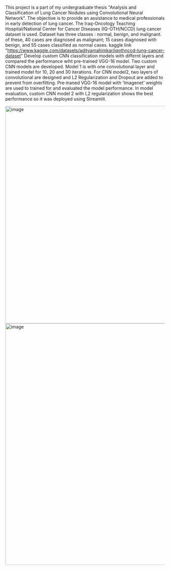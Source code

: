 This project is a part of my undergraduate thesis "Analysis and Classification of Lung Cancer Nodules using Convolutional Neural Network".
The objective is to provide an assistance to medical professionals in early detection of lung cancer.
The Iraq-Oncology Teaching Hospital/National Center for Cancer Diseases (IQ-OTH/NCCD) lung cancer dataset  is used. Dataset has three classes : 
normal, benign, and malignant. of these, 40 cases are diagnosed as malignant; 15 cases diagnosed with benign, and 55 cases classified as normal cases. 
kaggle link "https://www.kaggle.com/datasets/adityamahimkar/iqothnccd-lung-cancer-dataset"
Develop custom CNN classification models with differnt layers and compared the performance wiht pre-trained VGG-16 model.
Two custom CNN models are developed. Model 1 is with one convolutional layer and trained model for 10, 20 and 30 iterations.
For CNN model2, two layers of convolutional are designed and L2 Regularization and Dropout are added to prevent from overfitting. 
Pre-traned VGG-16 model with 'Imagenet' weights are used to trained for and evaluated the model performance.
In model evaluation, custom CNN model 2 with L2 regularization shows the best performance so it was deployed using Streamlit.

<img width="675" height="686" alt="image" src="https://github.com/user-attachments/assets/b3d3c94d-3c72-4d7c-9bcd-ba7156385659" />

<img width="1665" height="762" alt="image" src="https://github.com/user-attachments/assets/0c19a8d8-bf73-47e1-8866-ef0a4eaf8ee1" />
